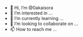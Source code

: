 - 👋 Hi, I’m @0akaisora
- 👀 I’m interested in ...
- 🌱 I’m currently learning ...
- 💞️ I’m looking to collaborate on ...
- 📫 How to reach me ...

<!---
0akaisora/0akaisora is a ✨ special ✨ repository because its `README.md` (this file) appears on your GitHub profile.
You can click the Preview link to take a look at your changes.
--->
